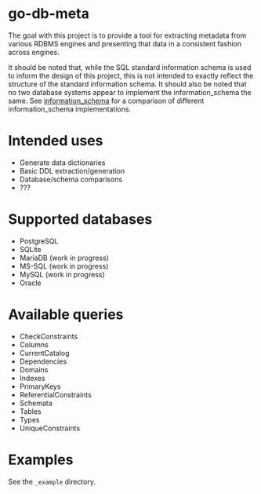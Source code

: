 # go-db-meta

The goal with this project is to provide a tool for extracting metadata
from various RDBMS engines and presenting that data in a consistent
fashion across engines.

It should be noted that, while the SQL standard information schema is
used to inform the design of this project, this is not intended to
exactly reflect the structure of the standard information schema. It
should also be noted that no two database systems appear to implement
the information_schema the same. See
[information_schema](information_schema/readme.md) for a comparison of
different information_schema implementations.

# Intended uses

 * Generate data dictionaries
 * Basic DDL extraction/generation
 * Database/schema comparisons
 * ???

# Supported databases

 * PostgreSQL
 * SQLite
 * MariaDB (work in progress)
 * MS-SQL (work in progress)
 * MySQL (work in progress)
 * Oracle

# Available queries

 * CheckConstraints
 * Columns
 * CurrentCatalog
 * Dependencies
 * Domains
 * Indexes
 * PrimaryKeys
 * ReferentialConstraints
 * Schemata
 * Tables
 * Types
 * UniqueConstraints

# Examples

See the ```_example``` directory.

